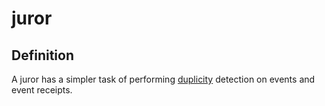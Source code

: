 # juror
## Definition
A juror has a simpler task of performing [duplicity](duplicity) detection on events and event receipts.